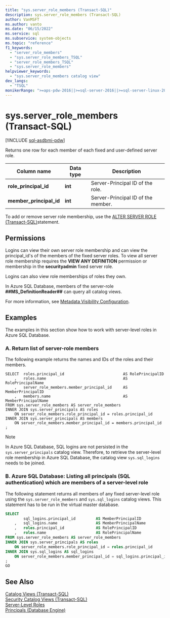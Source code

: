 ```yaml
---
title: "sys.server_role_members (Transact-SQL)"
description: sys.server_role_members (Transact-SQL)
author: VanMSFT
ms.author: vanto
ms.date: "06/15/2022"
ms.service: sql
ms.subservice: system-objects
ms.topic: "reference"
f1_keywords:
  - "server_role_members"
  - "sys.server_role_members_TSQL"
  - "server_role_members_TSQL"
  - "sys.server_role_members"
helpviewer_keywords:
  - "sys.server_role_members catalog view"
dev_langs:
  - "TSQL"
monikerRange: ">=aps-pdw-2016||>=sql-server-2016||>=sql-server-linux-2017||=azuresqldb-mi-current"
---
```

# sys.server_role_members (Transact-SQL)
[!INCLUDE [sql-asdbmi-pdw](../../includes/applies-to-version/sql-asdbmi-pdw.md)]

  Returns one row for each member of each fixed and user-defined server role.  
  
|Column name|Data type|Description|  
|-----------------|---------------|-----------------|  
|**role_principal_id**|**int**|Server-Principal ID of the role.|  
|**member_principal_id**|**int**|Server-Principal ID of the member.|  
  
 To add or remove server role membership, use the [ALTER SERVER ROLE &#40;Transact-SQL&#41;](../../t-sql/statements/alter-server-role-transact-sql.md)statement.  
  
## Permissions

Logins can view their own server role membership and can view the principal_id's of the members of the fixed server roles. To view all server role membership requires the **VIEW ANY DEFINITION** permission or membership in the **securityadmin** fixed server role.  

Logins can also view role memberships of roles they own.

In Azure SQL Database, members of the server-role **##MS_DefinitionReader##** can query all catalog views.

For more information, see [Metadata Visibility Configuration](../../relational-databases/security/metadata-visibility-configuration.md).  

## <a name="_examples"></a> Examples

The examples in this section show how to work with server-level roles in Azure SQL Database.  

### A. Return list of server-role members

 The following example returns the names and IDs of the roles and their members.

```  
SELECT	roles.principal_id							AS RolePrincipalID
	,	roles.name									AS RolePrincipalName
	,	server_role_members.member_principal_id		AS MemberPrincipalID
	,	members.name								AS MemberPrincipalName
FROM sys.server_role_members AS server_role_members
INNER JOIN sys.server_principals AS roles
    ON server_role_members.role_principal_id = roles.principal_id
INNER JOIN sys.server_principals AS members 
    ON server_role_members.member_principal_id = members.principal_id  
;
```  

> [!NOTE]
> In Azure SQL Database, SQL logins are not persisted in the `sys.server_principals` catalog view. Therefore, to retrieve the server-level role membership in Azure SQL Database, the catalog view `sys.sql_logins` needs to be joined.


### B. Azure SQL Database: Listing all principals (SQL authentication) which are members of a server-level role

The following statement returns all members of any fixed server-level role using the `sys.server_role_members` and `sys.sql_logins` catalog views. This statement has to be run in the virtual master database.
  
```sql  
SELECT
		sql_logins.principal_id			AS MemberPrincipalID
	,	sql_logins.name					AS MemberPrincipalName
	,	roles.principal_id				AS RolePrincipalID
	,	roles.name						AS RolePrincipalName
FROM sys.server_role_members AS server_role_members
INNER JOIN sys.server_principals AS roles
    ON server_role_members.role_principal_id = roles.principal_id
INNER JOIN sys.sql_logins AS sql_logins 
    ON server_role_members.member_principal_id = sql_logins.principal_id
;  
GO  
```  
  
## See Also  
 [Catalog Views &#40;Transact-SQL&#41;](../../relational-databases/system-catalog-views/catalog-views-transact-sql.md)   
 [Security Catalog Views &#40;Transact-SQL&#41;](../../relational-databases/system-catalog-views/security-catalog-views-transact-sql.md)   
 [Server-Level Roles](../../relational-databases/security/authentication-access/server-level-roles.md)   
 [Principals &#40;Database Engine&#41;](../../relational-databases/security/authentication-access/principals-database-engine.md)  
  
  
